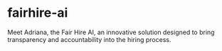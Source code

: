 # fairhire-ai
 Meet Adriana, the Fair Hire AI, an innovative solution designed to bring transparency and accountability into the hiring process.
